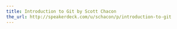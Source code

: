 ```yaml
---
title: Introduction to Git by Scott Chacon
the_url: http://speakerdeck.com/u/schacon/p/introduction-to-git
---
```

